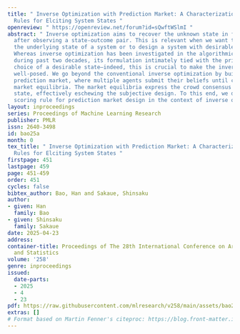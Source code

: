 ```yaml
---
title: " Inverse Optimization with Prediction Market: A Characterization of Scoring
  Rules for Elciting System States "
openreview: " https://openreview.net/forum?id=sQwftWSlmI "
abstract: " Inverse optimization aims to recover the unknown state in forward optimization
  after observing a state-outcome pair. This is relevant when we want to identify
  the underlying state of a system or to design a system with desirable outcomes.
  Whereas inverse optimization has been investigated in the algorithmic perspective
  during past two decades, its formulation intimately tied with the principal’s subjective
  choice of a desirable state—indeed, this is crucial to make the inverse problem
  well-posed. We go beyond the conventional inverse optimization by building upon
  prediction market, where multiple agents submit their beliefs until converging to
  market equilibria. The market equilibria express the crowd consensus on a desirable
  state, effectively eschewing the subjective design. To this end, we derive a proper
  scoring rule for prediction market design in the context of inverse optimization. "
layout: inproceedings
series: Proceedings of Machine Learning Research
publisher: PMLR
issn: 2640-3498
id: bao25a
month: 0
tex_title: " Inverse Optimization with Prediction Market: A Characterization of Scoring
  Rules for Elciting System States "
firstpage: 451
lastpage: 459
page: 451-459
order: 451
cycles: false
bibtex_author: Bao, Han and Sakaue, Shinsaku
author:
- given: Han
  family: Bao
- given: Shinsaku
  family: Sakaue
date: 2025-04-23
address:
container-title: Proceedings of The 28th International Conference on Artificial Intelligence
  and Statistics
volume: '258'
genre: inproceedings
issued:
  date-parts:
  - 2025
  - 4
  - 23
pdf: https://raw.githubusercontent.com/mlresearch/v258/main/assets/bao25a/bao25a.pdf
extras: []
# Format based on Martin Fenner's citeproc: https://blog.front-matter.io/posts/citeproc-yaml-for-bibliographies/
---
```

